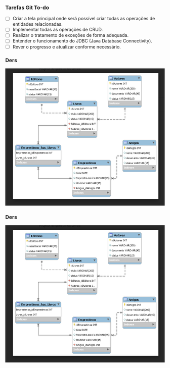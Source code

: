 ### Tarefas Git To-do


- [ ] Criar a tela principal onde será possível criar todas as operações de entidades relacionadas.
- [ ] Implementar todas as operações de CRUD.
- [ ] Realizar o tratamento de exceções de forma adequada.
- [ ] Entender o funcionamento do JDBC (Java Database Connectivity).
- [ ] Rever o progresso e atualizar conforme necessário.

### Ders
![img.png](img.png)


### Ders
![img.png](img.png)

